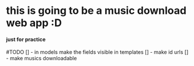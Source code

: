# this is going to be a music download web app :D
#### just for practice 




#TODO
[] - in models make the fields visible in templates
[] - make id urls 
[] - make musics downloadable

